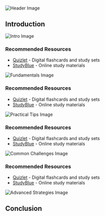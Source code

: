 # 


![Header Image](https://fal.media/files/panda/obJel2qkfsHhcymtVkoMv.png)

## Introduction


![Intro Image](https://fal.media/files/rabbit/V4HmmgR3pYRDNuKQ0fHVI.png)



### Recommended Resources
- [Quizlet](https://quizlet.com/) - Digital flashcards and study sets
- [StudyBlue](https://www.studyblue.com/) - Online study materials


![Fundamentals Image](https://fal.media/files/tiger/zFTcbw0pvySRL9YhbYzgC.png)



### Recommended Resources
- [Quizlet](https://quizlet.com/) - Digital flashcards and study sets
- [StudyBlue](https://www.studyblue.com/) - Online study materials


![Practical Tips Image](https://fal.media/files/kangaroo/zF-acyd2X3TyCQ1wubDN4.png)



### Recommended Resources
- [Quizlet](https://quizlet.com/) - Digital flashcards and study sets
- [StudyBlue](https://www.studyblue.com/) - Online study materials


![Common Challenges Image](https://fal.media/files/elephant/v-AhkWQqZsIKolFprvH_C.png)



### Recommended Resources
- [Quizlet](https://quizlet.com/) - Digital flashcards and study sets
- [StudyBlue](https://www.studyblue.com/) - Online study materials


![Advanced Strategies Image](https://fal.media/files/koala/TYEWlh-7cOTKSxIJxC8iS.png)

## Conclusion

